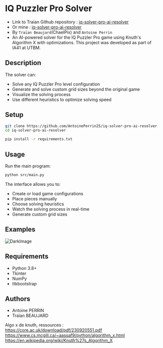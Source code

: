 # IQ Puzzler Pro Solver

- Link to Traian Github repository : [iq-solver-pro-ai-resolver](https://github.com/ChaelPix/iq-solver-pro-ai-resolver)
- Or mine : [iq-solver-pro-ai-resolver](https://github.com/AntoinePerrin25/iq-solver-pro-ai-resolver)
- By `Traïan Beaujard`(ChaelPix) and `Antoine Perrin`
- An AI-powered solver for the IQ Puzzler Pro game using Knuth's Algorithm X with optimizations. This project was developed as part of IA41 at UTBM.

## Description
The solver can:
- Solve any IQ Puzzler Pro level configuration
- Generate and solve custom grid sizes beyond the original game
- Visualize the solving process
- Use different heuristics to optimize solving speed

## Setup

```bash
git clone https://github.com/AntoinePerrin25/iq-solver-pro-ai-resolver.git
cd iq-solver-pro-ai-resolver
```

```bash
pip install -r requirements.txt
```

## Usage

Run the main program:
```bash
python src/main.py
```

The interface allows you to:
- Create or load game configurations
- Place pieces manually
- Choose solving heuristics
- Watch the solving process in real-time
- Generate custom grid sizes

## Examples

![DarkImage](/img/puzzler_dark.png)

## Requirements
- Python 3.8+
- Tkinter
- NumPy
- ttkbootstrap

## Authors
- Antoine PERRIN
- Traïan BEAUJARD

Algo x de knuth, ressources :
https://core.ac.uk/download/pdf/230920551.pdf
https://www.cs.mcgill.ca/~aassaf9/python/algorithm_x.html
https://en.wikipedia.org/wiki/Knuth%27s_Algorithm_X
